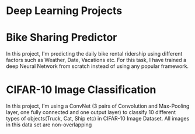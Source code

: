 # Deep Learning Projects

# Bike Sharing Predictor

In this project, I'm predicting the daily bike rental ridership using different factors such as Weather, Date, Vacations etc. For this task, I have trained a deep Neural Network from scratch instead of using any popular framework.

# CIFAR-10 Image Classification

In this project, I'm using a ConvNet (3 pairs of Convolution and Max-Pooling layer, one fully connected and one output layer) to classify 10 different types of objects(Truck, Cat, Ship etc) in CIFAR-10 Image Dataset. All images in this data set are non-overlapping 
